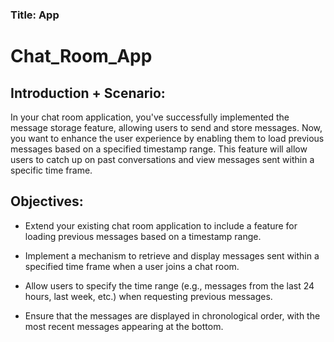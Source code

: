 ### Title: App
# Chat_Room_App

## Introduction + Scenario:
In your chat room application, you've successfully implemented the message storage feature, allowing users to send and store messages. Now, you want to enhance the user experience by enabling them to load previous messages based on a specified timestamp range. This feature will allow users to catch up on past conversations and view messages sent within a specific time frame.

## Objectives:

- Extend your existing chat room application to include a feature for loading previous messages based on a timestamp range.

- Implement a mechanism to retrieve and display messages sent within a specified time frame when a user joins a chat room.

- Allow users to specify the time range (e.g., messages from the last 24 hours, last week, etc.) when requesting previous messages.

- Ensure that the messages are displayed in chronological order, with the most recent messages appearing at the bottom.
